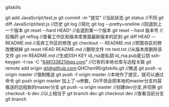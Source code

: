 gitskills

git add JavaScript/test.js
git commit -m "提交"
//当前状态
git status
//不同
git diff JavaScript/test.js
//历史
git log
//简化
git log --pretty=oneline
//回退到上一个版本
git reset --hard HEAD^
//会退到某一个版本
git reset --hard 版本号
//后悔药
git reflog
//查看工作区和版本库里面最新版本的区别
git diff HEAD -- README.md
//丢弃工作区的修改
git checkout -- README.md
//把暂存区的修改撤销掉
git reset HEAD README.md
//删除文件
rm test.txt
//从版本库删除该文件
git rm README.md
//生成SSH KEY id_rsa是私钥 id_rsa.pub是公钥
ssh-keygen -t rsa -C "646133621@qq.com"
//已有的本地仓库与远程关联
git remote add origin git@github.com:QHChen96/gitskills.git
//推送
git push -u origin master
//强制推送
git push -f origin master
//本地作了提交，就可以通过命令
git push origin master
加上了-u参数，Git不但会把本地的master分支内容推送的远程新的master分支
git push -u origin master
//创建dev分支,并切换
git checkout -b dev
//以上相当于
git branch dev
git checkout dev
//查看当前分支
git branch
